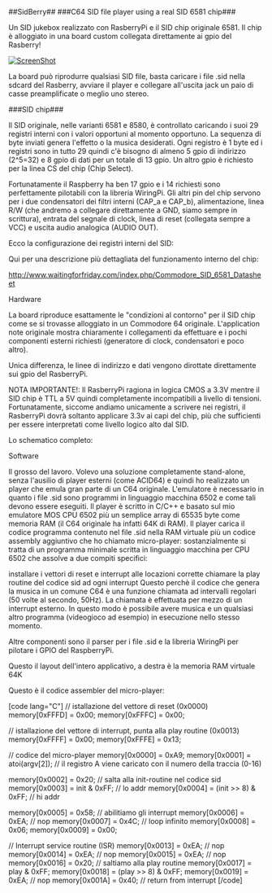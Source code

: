 ##SidBerry##
###C64 SID file player using a real SID 6581 chip###

Un SID jukebox realizzato con RasberryPi e il SID chip originale 6581. Il chip è alloggiato in una board custom collegata direttamente ai gpio del Rasberry!

[![ScreenShot](http://img.youtube.com/vi/i_vNFhmKoK4/0.jpg)](http://youtu.be/i_vNFhmKoK4)

La board può riprodurre qualsiasi SID file, basta caricare i file .sid nella sdcard del Rasberry, avviare il player e collegare all'uscita jack un paio di casse preamplificate o meglio uno stereo.

###SID chip###

Il SID originale, nelle varianti 6581 e 8580, è controllato caricando i suoi 29 registri interni con i valori opportuni al momento opportuno. La sequenza di byte inviati genera l'effetto o la musica desiderati. Ogni registro è 1 byte ed i registri sono in tutto 29 quindi c'è bisogno di almeno 5 gpio di indirizzo (2^5=32) e 8 gpio di dati per un totale di 13 gpio. Un altro gpio è richiesto per la linea CS del chip (Chip Select).



Fortunatamente il Raspberry ha ben 17 gpio e i 14 richiesti sono perfettamente pilotabili con la libreria WiringPi. Gli altri pin del chip servono per i due condensatori dei filtri interni (CAP_a e CAP_b), alimentazione, linea R/W (che andremo a collegare direttamente a GND, siamo sempre in scrittura), entrata del segnale di clock, linea di reset (collegata sempre a VCC) e uscita audio analogica (AUDIO OUT).

Ecco la configurazione dei registri interni del SID:



Qui per una descrizione più dettagliata del funzionamento interno del chip:

http://www.waitingforfriday.com/index.php/Commodore_SID_6581_Datasheet

Hardware

La board riproduce esattamente le "condizioni al contorno" per il SID chip come se si trovasse alloggiato in un Commodore 64 originale. L'application note originale mostra chiaramente i collegamenti da effettuare e i pochi componenti esterni richiesti (generatore di clock, condensatori e poco altro).



Unica differenza, le linee di indirizzo e dati vengono dirottate direttamente sui gpio del RasberryPi.

NOTA IMPORTANTE!: Il RasberryPi ragiona in logica CMOS a 3.3V mentre il SID chip è TTL a 5V quindi completamente incompatibili a livello di tensioni. Fortunatamente, siccome andiamo unicamente a scrivere nei registri, il RasberryPi dovrà soltanto applicare 3.3v ai capi del chip, più che sufficienti per essere interpretati come livello logico alto dal SID.



Lo schematico completo:



Software

Il grosso del lavoro. Volevo una soluzione completamente stand-alone, senza l'ausilio di player esterni (come ACID64) e quindi ho realizzato un player che emula gran parte di un C64 originale. L'emulatore è necessario in quanto i file .sid sono programmi in linguaggio macchina 6502 e come tali devono essere eseguiti. Il player è scritto in C/C++ e basato sul mio emulatore MOS CPU 6502   più un semplice array di 65535 byte come memoria RAM (il C64 originale ha infatti 64K di RAM). Il player carica il codice programma contenuto nel file .sid nella RAM virtuale più un codice assembly aggiuntivo che ho chiamato micro-player: sostanzialmente si tratta di un programma minimale scritta in linguaggio macchina per CPU 6502 che assolve a due compiti specifici:

installare i vettori di reset e interrupt alle locazioni corrette
chiamare la play routine del codice sid ad ogni interrupt
Questo perchè il codice che genera la musica in un comune C64 è una funzione chiamata ad intervalli regolari (50 volte al secondo, 50Hz). La chiamata è effettuata per mezzo di un interrupt esterno. In questo modo è possibile avere musica e un qualsiasi altro programma (videogioco ad esempio) in esecuzione nello stesso momento.

Altre componenti sono il parser per i file .sid e la libreria WiringPi per pilotare i GPIO del RaspberryPi.

Questo il layout dell'intero applicativo, a destra è la memoria RAM virtuale 64K



Questo è il codice assembler del micro-player:

[code lang="C"]
// istallazione del vettore di reset (0x0000)
memory[0xFFFD] = 0x00;
memory[0xFFFC] = 0x00;</p>
// istallazione del vettore di interrupt, punta alla play routine (0x0013)
memory[0xFFFF] = 0x00;
memory[0xFFFE] = 0x13;

// codice del micro-player
memory[0x0000] = 0xA9;
memory[0x0001] = atoi(argv[2]); // il registro A viene caricato con il numero della traccia (0-16)

memory[0x0002] = 0x20; // salta alla init-routine nel codice sid
memory[0x0003] = init &amp; 0xFF; // lo addr
memory[0x0004] = (init &gt;&gt; 8) &amp; 0xFF; // hi addr

memory[0x0005] = 0x58; // abilitiamo gli interrupt
memory[0x0006] = 0xEA; // nop
memory[0x0007] = 0x4C; // loop infinito
memory[0x0008] = 0x06;
memory[0x0009] = 0x00;

// Interrupt service routine (ISR)
memory[0x0013] = 0xEA; // nop
memory[0x0014] = 0xEA; // nop
memory[0x0015] = 0xEA; // nop
memory[0x0016] = 0x20; // saltiamo alla play routine
memory[0x0017] = play &amp; 0xFF;
memory[0x0018] = (play &gt;&gt; 8) &amp; 0xFF;
memory[0x0019] = 0xEA; // nop
memory[0x001A] = 0x40; // return from interrupt
[/code]

